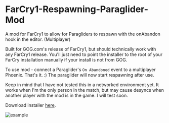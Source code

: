 # FarCry1-Respawning-Paraglider-Mod
A mod for FarCry1 to allow for Paragliders to respawn with the onAbandon hook in the editor. (Multiplayer)

Built for GOG.com's release of FarCry1, but should technically work with any FarCry1 release.
You'll just need to point the installer to the root of your FarCry installation manually if your install is not from GOG.

To use mod - connect a Paraglider's `On Abandoned` event to a multiplayer Phoenix. That's it. :) The paraglider will now start respawning after use.

Keep in mind that I have not tested this in a networked environment yet. It works when I'm the only person in the match, but may cause desyncs when another player with the mod is in the game. I will test soon.

Download installer [here](https://github.com/codabrink/FarCry1-Respawning-Paraglider-Mod/releases/download/0.0.1/ParagliderMod.exe).

![example](https://i.imgur.com/ezVJK8s.jpg)

